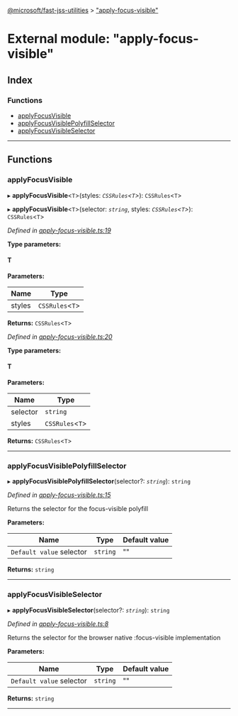 [@microsoft/fast-jss-utilities](../README.md) > ["apply-focus-visible"](../modules/_apply_focus_visible_.md)

# External module: "apply-focus-visible"

## Index

### Functions

* [applyFocusVisible](_apply_focus_visible_.md#applyfocusvisible)
* [applyFocusVisiblePolyfillSelector](_apply_focus_visible_.md#applyfocusvisiblepolyfillselector)
* [applyFocusVisibleSelector](_apply_focus_visible_.md#applyfocusvisibleselector)

---

## Functions

<a id="applyfocusvisible"></a>

###  applyFocusVisible

▸ **applyFocusVisible**<`T`>(styles: *`CSSRules`<`T`>*): `CSSRules`<`T`>

▸ **applyFocusVisible**<`T`>(selector: *`string`*, styles: *`CSSRules`<`T`>*): `CSSRules`<`T`>

*Defined in [apply-focus-visible.ts:19](https://github.com/Microsoft/fast-dna/blob/164dd3ca/packages/fast-jss-utilities/src/apply-focus-visible.ts#L19)*

**Type parameters:**

#### T 
**Parameters:**

| Name | Type |
| ------ | ------ |
| styles | `CSSRules`<`T`> |

**Returns:** `CSSRules`<`T`>

*Defined in [apply-focus-visible.ts:20](https://github.com/Microsoft/fast-dna/blob/164dd3ca/packages/fast-jss-utilities/src/apply-focus-visible.ts#L20)*

**Type parameters:**

#### T 
**Parameters:**

| Name | Type |
| ------ | ------ |
| selector | `string` |
| styles | `CSSRules`<`T`> |

**Returns:** `CSSRules`<`T`>

___
<a id="applyfocusvisiblepolyfillselector"></a>

###  applyFocusVisiblePolyfillSelector

▸ **applyFocusVisiblePolyfillSelector**(selector?: *`string`*): `string`

*Defined in [apply-focus-visible.ts:15](https://github.com/Microsoft/fast-dna/blob/164dd3ca/packages/fast-jss-utilities/src/apply-focus-visible.ts#L15)*

Returns the selector for the focus-visible polyfill

**Parameters:**

| Name | Type | Default value |
| ------ | ------ | ------ |
| `Default value` selector | `string` | &quot;&quot; |

**Returns:** `string`

___
<a id="applyfocusvisibleselector"></a>

###  applyFocusVisibleSelector

▸ **applyFocusVisibleSelector**(selector?: *`string`*): `string`

*Defined in [apply-focus-visible.ts:8](https://github.com/Microsoft/fast-dna/blob/164dd3ca/packages/fast-jss-utilities/src/apply-focus-visible.ts#L8)*

Returns the selector for the browser native :focus-visible implementation

**Parameters:**

| Name | Type | Default value |
| ------ | ------ | ------ |
| `Default value` selector | `string` | &quot;&quot; |

**Returns:** `string`

___

